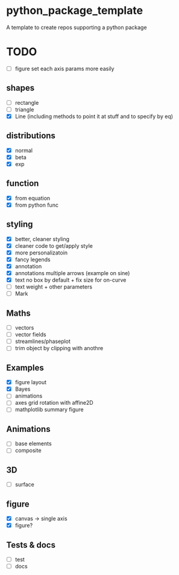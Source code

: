 # python_package_template
A template to create repos supporting a python package


# TODO
- [ ] figure set each axis params more easily

## shapes
- [ ] rectangle
- [ ] triangle
- [x] Line (including methods to point it at stuff and to specify by eq)

## distributions
- [x] normal
- [x] beta
- [x] exp

## function
- [x] from equation
- [x] from python func

## styling
- [x] better, cleaner styling
- [x] cleaner code to get/apply style
- [x] more personalizatoin
- [x] fancy legends
- [x] annotation
- [x] annotations multiple arrows (example on sine)
- [x] text no box by default + fix size for on-curve
- [ ] text weight + other parameters
- [ ] Mark

## Maths
- [ ] vectors
- [ ] vector fields
- [ ] streamlines/phaseplot
- [ ] trim object by clipping with anothre

## Examples
- [x] figure layout
- [x] Bayes
- [ ] animations
- [ ] axes grid rotation with affine2D
- [ ] mathplotlib summary figure

## Animations
- [ ] base elements
- [ ] composite

## 3D
- [ ] surface

## figure
- [x] canvas -> single axis
- [x] figure?

## Tests & docs
- [ ] test
- [ ] docs